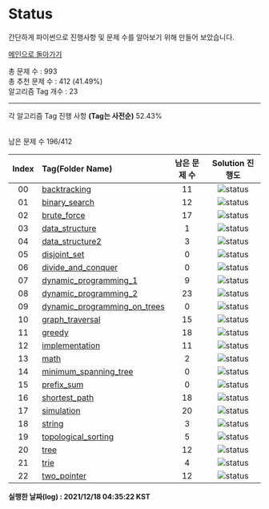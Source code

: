 # Status

간단하게 파이썬으로 진행사항 및 문제 수를 알아보기 위해 만들어 보았습니다.


[메인으로 돌아가기](https://github.com/tony9402/baekjoon)



총 문제 수 : 993  
총 추천 문제 수 : 412 (41.49%)  
알고리즘 Tag 개수 : 23  


<hr>
각 알고리즘 Tag 진행 사항 <b>(Tag는 사전순)</b> 52.43% <br><br>

남은 문제 수 196/412

| Index | Tag(Folder Name) |   남은 문제 수   | Solution 진행도 |
| :--:  | :--------------- |   :----------:   | :------------:  |
| 00 |  [backtracking](./../../tree/main/backtracking) | 11 |![status](https://img.shields.io/badge/-60.71%25-31AE0F) |  
| 01 |  [binary_search](./../../tree/main/binary_search) | 12 |![status](https://img.shields.io/badge/-40.00%25-31AE0F) |  
| 02 |  [brute_force](./../../tree/main/brute_force) | 17 |![status](https://img.shields.io/badge/-48.48%25-31AE0F) |  
| 03 |  [data_structure](./../../tree/main/data_structure) | 1 |![status](https://img.shields.io/badge/-93.75%25-31AE0F) |  
| 04 |  [data_structure2](./../../tree/main/data_structure2) | 3 |![status](https://img.shields.io/badge/-72.73%25-31AE0F) |  
| 05 |  [disjoint_set](./../../tree/main/disjoint_set) | 0 |![status](https://img.shields.io/badge/-100.00%25-0885CC) |  
| 06 |  [divide_and_conquer](./../../tree/main/divide_and_conquer) | 0 |![status](https://img.shields.io/badge/-100.00%25-0885CC) |  
| 07 |  [dynamic_programming_1](./../../tree/main/dynamic_programming_1) | 9 |![status](https://img.shields.io/badge/-66.67%25-31AE0F) |  
| 08 |  [dynamic_programming_2](./../../tree/main/dynamic_programming_2) | 23 |![status](https://img.shields.io/badge/-17.86%25-31AE0F) |  
| 09 |  [dynamic_programming_on_trees](./../../tree/main/dynamic_programming_on_trees) | 0 |![status](https://img.shields.io/badge/-100.00%25-0885CC) |  
| 10 |  [graph_traversal](./../../tree/main/graph_traversal) | 15 |![status](https://img.shields.io/badge/-51.61%25-31AE0F) |  
| 11 |  [greedy](./../../tree/main/greedy) | 18 |![status](https://img.shields.io/badge/-33.33%25-31AE0F) |  
| 12 |  [implementation](./../../tree/main/implementation) | 11 |![status](https://img.shields.io/badge/-63.33%25-31AE0F) |  
| 13 |  [math](./../../tree/main/math) | 2 |![status](https://img.shields.io/badge/-88.89%25-31AE0F) |  
| 14 |  [minimum_spanning_tree](./../../tree/main/minimum_spanning_tree) | 0 |![status](https://img.shields.io/badge/-100.00%25-0885CC) |  
| 15 |  [prefix_sum](./../../tree/main/prefix_sum) | 0 |![status](https://img.shields.io/badge/-100.00%25-0885CC) |  
| 16 |  [shortest_path](./../../tree/main/shortest_path) | 18 |![status](https://img.shields.io/badge/-0.00%25-DFFD26) |  
| 17 |  [simulation](./../../tree/main/simulation) | 20 |![status](https://img.shields.io/badge/-33.33%25-31AE0F) |  
| 18 |  [string](./../../tree/main/string) | 3 |![status](https://img.shields.io/badge/-84.21%25-31AE0F) |  
| 19 |  [topological_sorting](./../../tree/main/topological_sorting) | 5 |![status](https://img.shields.io/badge/-0.00%25-DFFD26) |  
| 20 |  [tree](./../../tree/main/tree) | 12 |![status](https://img.shields.io/badge/-20.00%25-31AE0F) |  
| 21 |  [trie](./../../tree/main/trie) | 4 |![status](https://img.shields.io/badge/-20.00%25-31AE0F) |  
| 22 |  [two_pointer](./../../tree/main/two_pointer) | 12 |![status](https://img.shields.io/badge/-14.29%25-31AE0F) |  


**실행한 날짜(log) : 2021/12/18 04:35:22 KST**
